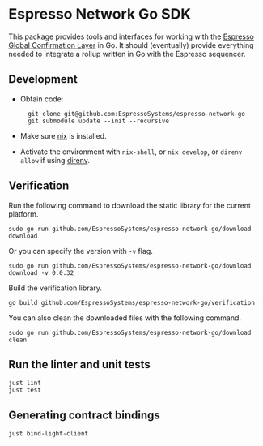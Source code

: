# Espresso Network Go SDK

This package provides tools and interfaces for working with the
[Espresso Global Confirmation Layer](https://github.com/EspressoSystems/espresso-network) in Go. It should
(eventually) provide everything needed to integrate a rollup written in Go with the Espresso
sequencer.

## Development

- Obtain code:

        git clone git@github.com:EspressoSystems/espresso-network-go
        git submodule update --init --recursive

- Make sure [nix](https://nixos.org/download.html) is installed.
- Activate the environment with `nix-shell`, or `nix develop`, or `direnv allow` if using [direnv](https://direnv.net/).

## Verification

Run the following command to download the static library for the current platform.

    sudo go run github.com/EspressoSystems/espresso-network-go/download download

Or you can specify the version with `-v` flag.

    sudo go run github.com/EspressoSystems/espresso-network-go/download download -v 0.0.32

Build the verification library.

    go build github.com/EspressoSystems/espresso-network-go/verification

You can also clean the downloaded files with the following command.

    sudo go run github.com/EspressoSystems/espresso-network-go/download clean

## Run the linter and unit tests

    just lint
    just test

## Generating contract bindings

    just bind-light-client
